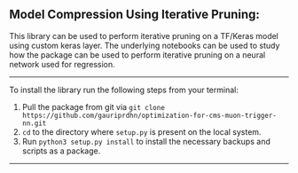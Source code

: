 ## Model Compression Using Iterative Pruning:

This library can be used to perform iterative pruning on a TF/Keras model using custom keras layer.
The underlying notebooks can be used to study how the package can be used to perform iterative pruning on a neural network used for regression.
***
To install the library run the following steps from your terminal:

1. Pull the package from git via `git clone https://github.com/gauriprdhn/optimization-for-cms-muon-trigger-nn.git`
2. `cd` to the directory where `setup.py` is present on the local system.
3. Run `python3 setup.py install` to install the necessary backups and scripts as a package.
***
